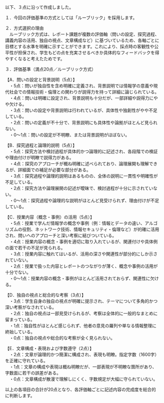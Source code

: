 以下、３点に沿って作成しました。

１．今回の評価基準の方式としては「ルーブリック」を採用します。

２．方式選択の理由  
　ルーブリック方式は、レポート課題が複数の評価軸（問いの設定、探究過程、講義内容の活用、独自の視点、文章構成など）に基づいているため、各軸ごとに目標とする水準を明確に示すことができます。これにより、採点時の客観性や公平性が担保され、学生もどの点を充実させるべきか具体的なフィードバックを得やすくなると考えたためです。

３．評価基準（満点20点／ルーブリック方式）  

【A．問いの設定と背景説明（5点）】  
 ・5点：問いが独自性を含め明確に定義され、背景説明では情報学の意義や現代社会での情報技術・倫理との関わりが説得力を持って詳細に論じられている。  
 ・4点：問いは明確に設定され、背景説明も十分だが、一部詳細や説得力にやや欠ける。  
 ・3点：問いの設定や背景説明は行われているが、具体性や独創性がやや不足している。  
 ・2点：問いの定義が不十分で、背景説明にも具体性や論拠がほとんど見られない。  
 ・0～1点：問いの設定が不明瞭、または背景説明がほぼない。

【B．探究過程と論理的説明（5点）】  
 ・5点：探究方法や検討過程が具体的かつ論理的に記述され、各段階での検証や理由付けが明瞭で説得力がある。  
 ・4点：探究のアプローチが概ね明確に述べられており、論理展開も理解できるが、詳細面での補足が必要な部分がある。  
 ・3点：探究過程や論理的説明はあるものの、全体の説明に一貫性や明確性が不足している。  
 ・2点：探究方法や論理展開の記述が曖昧で、検討過程が十分に示されていない。  
 ・0～1点：探究過程や論理的な説明がほとんど見受けられず、理由付けが不足している。

【C．授業内容（概念・事例）の活用（5点）】  
 ・5点：授業で学んだ情報学の概念や事例（例：情報とデータの違い、アルゴリズムの役割、ネットワーク技術、情報セキュリティ・倫理など）が的確に活用され、問いへのアプローチと深い考察に結びついている。  
 ・4点：授業内容の概念・事例を適切に取り入れているが、関連付けや具体例の面で若干の不足が見られる。  
 ・3点：授業内容に触れてはいるが、活用の深さや関連性が部分的にしか示されていない。  
 ・2点：授業で扱った内容とレポートのつながりが薄く、概念や事例の活用が十分でない。  
 ・0～1点：授業内容の概念・事例がほとんど活用されておらず、関連性に欠ける。

【D．独自の視点と総合的な考察（3点）】  
 ・3点：学生自身の独自の視点が明確に提示され、テーマについて多角的かつ深い考察がなされている。  
 ・2点：独自の視点は一部見受けられるが、考察は全体的に一般的なまとめに留まっている。  
 ・1点：独自性がほとんど感じられず、他者の意見の羅列や単なる情報整理に終始している。  
 ・0点：独自の視点や総合的な考察が全く見られない。

【E．文章構成・表現および字数遵守（2点）】  
 ・2点：文章が論理的かつ簡潔に構成され、表現も明瞭。指定字数（1600字）を正確に守れている。  
 ・1点：文章の構成や表現は概ね明瞭だが、一部表現が不明瞭な箇所があり、字数面に若干の誤差がある。  
 ・0点：文章構成が散漫で理解しにくく、字数規定が大幅に守られていない。

以上の各項目の合計が20点となり、各評価軸ごとに記述内容の完成度を総合的に判断します。